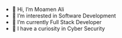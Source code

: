 - 👋 Hi, I’m Moamen Ali
- 👀 I’m interested in Software Development
- 🌱 I’m currently Full Stack Developer
- 👀 I have a curiosity in Cyber Security

<!---
Moamen236/Moamen236 is a ✨ special ✨ repository because its `README.md` (this file) appears on your GitHub profile.
You can click the Preview link to take a look at your changes.
--->
